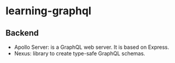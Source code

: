 # learning-graphql

## Backend
- Apollo Server: is a GraphQL web server. It is based on Express.
- Nexus: library to create type-safe GraphQL schemas.